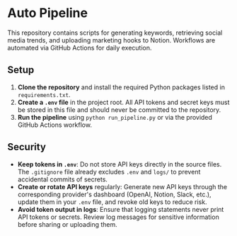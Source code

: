 # Auto Pipeline

This repository contains scripts for generating keywords, retrieving social media trends, and uploading marketing hooks to Notion. Workflows are automated via GitHub Actions for daily execution.

## Setup

1. **Clone the repository** and install the required Python packages listed in `requirements.txt`.
2. **Create a `.env` file** in the project root. All API tokens and secret keys must be stored in this file and should never be committed to the repository.
3. **Run the pipeline** using `python run_pipeline.py` or via the provided GitHub Actions workflow.

## Security

- **Keep tokens in `.env`**: Do not store API keys directly in the source files. The `.gitignore` file already excludes `.env` and `logs/` to prevent accidental commits of secrets.
- **Create or rotate API keys** regularly: Generate new API keys through the corresponding provider's dashboard (OpenAI, Notion, Slack, etc.), update them in your `.env` file, and revoke old keys to reduce risk.
- **Avoid token output in logs**: Ensure that logging statements never print API tokens or secrets. Review log messages for sensitive information before sharing or uploading them.

